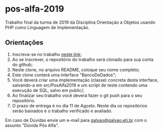 # pos-alfa-2019

Trabalho final da turma de 2019 da Disciplina Orientação a Objetos usando PHP como Linguagem de Implementação.

## Orientações

1. Inscreva-se no trabalho [neste link](https://classroom.github.com/classrooms/19656195-pos_alfa_2019);
2. Ao se inscrever, o repositório do trabalho será clonado para sua conta do github;
3. Neste clone, no arquivo README, coloque seu nome completo;
4. Este clone conterá uma interface "BancoDeDados";
5. Você deverá criar uma implementação (classe) concreta desta interface, salvando-a em src/PosAlfa2019 e um script de teste contendo uma execução de SQL, salvo em public/;
6. Ao finalizar seu trabalho você deverá fazer o git push para o seu repositório.
7. O prazo de entrega é no dia 11 de Agosto. Neste dia os repositórios serão baixados e o trabalho verificado e avaliado.

Em caso de Dúvidas envie um e-mail para galvao@galvao.eti.br com o assunto "Dúvida Pós Alfa".
